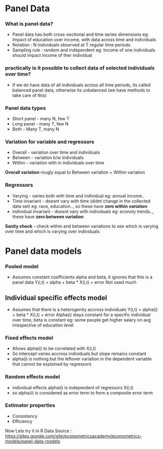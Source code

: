 # Panel Data 
### What is panel data?
* Panel data has both cross-sectional and time series dimensions
  eg: Impact of education over income, with data across time and individuals
* Notation : N individuals observed at T regular time periods
* Sampling rule : random and independent
  eg: Income of one individuals should impact income of ther individual 

### practically is it possible to collect data of selected individuals over time?
* If we do have data of all individuals across all time periods, its called balanced panel data, otherwise its unbalanced (we have methods to take care of this)

### Panel data types 
* Short panel -  many N, few T
* Long panel -  many T, few N
* Both -  Many T, many N

### Variation for variable and regressors
* Overall - variation over time and individuals
* Between - variation b/w individuals
* Within -  variation with in individuals over time

**Overall variation** rougly equal to Between variation + Within variation 

### Regressors 
* Varying - varies both with time and individual eg: annual income..
* Time invariant - doesnt vary with time (didnt change in the collected data set) eg: race, education.., so these have **zero within variation**
* individual invariant - doesnt vary with individuals eg: econoly trends.., these have **zero between variation**

**Sanity check** - check within and between variations to see which is varying over time and which is varying over individuals

# Panel data models
### Pooled model
* Assumes constant coefficients alpha and beta, it ignores that this is a panel data
  Y(i,t) = alpha + beta * X(i,t) + error
  Not used much 

## Individual specific effects model 
* Assumes that there is a heterogenity accross individuals
  Y(i,t) = alpha(i) + beta * X(i,t) + error
  Alpha(i) stays constant for a specific individual over time, beta is constant 
  eg: some people get higher salary on avg irrespective of education level
### Fixed effects model
* Allows alpha(i) to be correlated with X(i,t)
* So intercept varies accross individuals but slope remains constant
* alpha(i) is nothing but the leftover variation in the dependent variable that cannot be explained by regressors

### Random effects model 
* individual effects alpha(i) is independent of regressors X(i,t)
* so alpha(i) is considered as error term to form a composite error term 


### Estimator properties 
* Consistency 
* Efficiency

Now Lets try it in R
Data Source : https://sites.google.com/site/econometricsacademy/econometrics-models/panel-data-models
